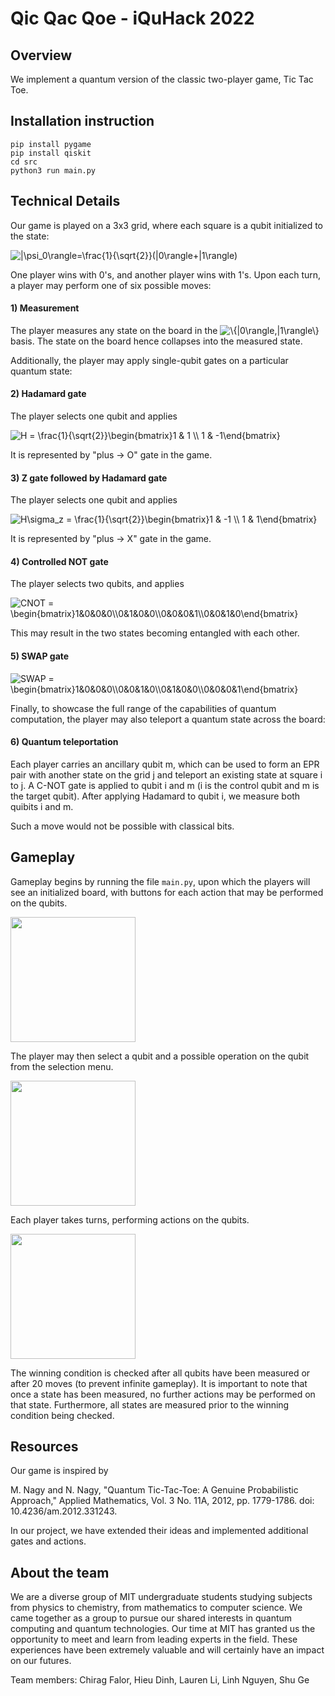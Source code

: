 # Qic Qac Qoe - iQuHack 2022

## Overview

We implement a quantum version of the classic two-player game, Tic Tac Toe. 

## Installation instruction

```
pip install pygame
pip install qiskit
cd src
python3 run main.py
```

## Technical Details 

Our game is played on a 3x3 grid, where each square is a qubit initialized to the state:

<img src="https://latex.codecogs.com/svg.image?|\psi_0\rangle=\frac{1}{\sqrt{2}}(|0\rangle&plus;|1\rangle)" title="|\psi_0\rangle=\frac{1}{\sqrt{2}}(|0\rangle+|1\rangle)" />

One player wins with 0's, and another player wins with 1's. Upon each turn, a player may perform one of six possible moves:

#### 1) Measurement

The player measures any state on the board in the <img src="https://latex.codecogs.com/svg.image?\{|0\rangle,|1\rangle\}" title="\{|0\rangle,|1\rangle\}" /> basis. The state on the board hence collapses into the measured state. 

Additionally, the player may apply single-qubit gates on a particular quantum state:

#### 2) Hadamard gate

The player selects one qubit and applies 

<img src="https://latex.codecogs.com/svg.image?H&space;=&space;\frac{1}{\sqrt{2}}\begin{bmatrix}1&space;&&space;1&space;\\&space;1&space;&&space;-1\end{bmatrix}" title="H = \frac{1}{\sqrt{2}}\begin{bmatrix}1 & 1 \\ 1 & -1\end{bmatrix}" />

It is represented by "plus -> O" gate in the game.

#### 3) Z gate followed by Hadamard gate

The player selects one qubit and applies 

<img src="https://latex.codecogs.com/svg.image?H\sigma_z&space;=&space;\frac{1}{\sqrt{2}}\begin{bmatrix}1&space;&&space;-1&space;\\&space;1&space;&&space;1\end{bmatrix}" title="H\sigma_z = \frac{1}{\sqrt{2}}\begin{bmatrix}1 & -1 \\ 1 & 1\end{bmatrix}" />

It is represented by "plus -> X" gate in the game.

#### 4) Controlled NOT gate

The player selects two qubits, and applies

<img src="https://latex.codecogs.com/svg.image?CNOT&space;=&space;\begin{bmatrix}1&0&0&0\\0&1&0&0\\0&0&0&1\\0&0&1&0\end{bmatrix}" title="CNOT = \begin{bmatrix}1&0&0&0\\0&1&0&0\\0&0&0&1\\0&0&1&0\end{bmatrix}" />

This may result in the two states becoming entangled with each other. 

#### 5) SWAP gate

<img src="https://latex.codecogs.com/svg.image?SWAP&space;=&space;\begin{bmatrix}1&0&0&0\\0&0&1&0\\0&1&0&0\\0&0&0&1\end{bmatrix}" title="SWAP = \begin{bmatrix}1&0&0&0\\0&0&1&0\\0&1&0&0\\0&0&0&1\end{bmatrix}" />

Finally, to showcase the full range of the capabilities of quantum computation, the player may also teleport a quantum state across the board:

#### 6) Quantum teleportation

Each player carries an ancillary qubit m, which can be used to form an EPR pair with another state on the grid j and teleport an existing state at square i to j. A C-NOT gate is applied to qubit i and m (i is the control qubit and m is the target qubit). After applying Hadamard to qubit i, we measure both quibits i and m. 

Such a move would not be possible with classical bits.

## Gameplay

Gameplay begins by running the file `main.py`, upon which the players will see an initialized board, with buttons for each action that may be performed on the qubits.

<img src="https://user-images.githubusercontent.com/36899444/151707898-f3802d94-4efb-49a3-8b3c-efc35ef1d69c.png" width="200" >

The player may then select a qubit and a possible operation on the qubit from the selection menu. 

<img src="https://user-images.githubusercontent.com/36899444/151708033-9edd71f7-ff19-4f60-97af-f4cccc249fe4.png" width="200" >

Each player takes turns, performing actions on the qubits. 

<img src="https://user-images.githubusercontent.com/36899444/151708161-5fcb9572-ef5a-4a6f-a8a9-5d10fabf7e43.png" width="200" >

The winning condition is checked after all qubits have been measured or after 20 moves (to prevent infinite gameplay). It is important to note that once a state has been measured, no further actions may be performed on that state. Furthermore, all states are measured prior to the winning condition being checked.

## Resources

Our game is inspired by 

M. Nagy and N. Nagy, "Quantum Tic-Tac-Toe: A Genuine Probabilistic Approach," Applied Mathematics, Vol. 3 No. 11A, 2012, pp. 1779-1786. doi: 10.4236/am.2012.331243.

In our project, we have extended their ideas and implemented additional gates and actions. 

## About the team

We are a diverse group of MIT undergraduate students studying subjects from physics to chemistry, from mathematics to computer science. We came together as a group to pursue our shared interests in quantum computing and quantum technologies. Our time at MIT has granted us the opportunity to meet and learn from leading experts in the field. These experiences have been extremely valuable and will certainly have an impact on our futures.

Team members: Chirag Falor, Hieu Dinh, Lauren Li, Linh Nguyen, Shu Ge
